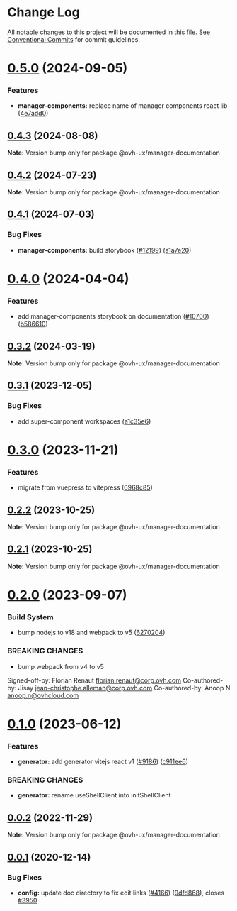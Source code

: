# Change Log

All notable changes to this project will be documented in this file.
See [Conventional Commits](https://conventionalcommits.org) for commit guidelines.

# [0.5.0](https://github.com/ovh/manager/compare/@ovh-ux/manager-documentation@0.4.3...@ovh-ux/manager-documentation@0.5.0) (2024-09-05)


### Features

* **manager-components:** replace name of manager components react lib ([4e7add0](https://github.com/ovh/manager/commit/4e7add042f939f34ad7f969be1253b76133495e0))





## [0.4.3](https://github.com/ovh/manager/compare/@ovh-ux/manager-documentation@0.4.2...@ovh-ux/manager-documentation@0.4.3) (2024-08-08)

**Note:** Version bump only for package @ovh-ux/manager-documentation





## [0.4.2](https://github.com/ovh/manager/compare/@ovh-ux/manager-documentation@0.4.1...@ovh-ux/manager-documentation@0.4.2) (2024-07-23)

**Note:** Version bump only for package @ovh-ux/manager-documentation





## [0.4.1](https://github.com/ovh/manager/compare/@ovh-ux/manager-documentation@0.4.0...@ovh-ux/manager-documentation@0.4.1) (2024-07-03)


### Bug Fixes

* **manager-components:** build storybook ([#12199](https://github.com/ovh/manager/issues/12199)) ([a1a7e20](https://github.com/ovh/manager/commit/a1a7e2081898c8d14c3fbca847f1de8b8e0f9813))





# [0.4.0](https://github.com/ovh/manager/compare/@ovh-ux/manager-documentation@0.3.2...@ovh-ux/manager-documentation@0.4.0) (2024-04-04)


### Features

* add manager-components storybook on documentation ([#10700](https://github.com/ovh/manager/issues/10700)) ([b586610](https://github.com/ovh/manager/commit/b586610b9772a6383d9857894a5d06dc0b805930))





## [0.3.2](https://github.com/ovh/manager/compare/@ovh-ux/manager-documentation@0.3.1...@ovh-ux/manager-documentation@0.3.2) (2024-03-19)

**Note:** Version bump only for package @ovh-ux/manager-documentation





## [0.3.1](https://github.com/ovh/manager/compare/@ovh-ux/manager-documentation@0.3.0...@ovh-ux/manager-documentation@0.3.1) (2023-12-05)


### Bug Fixes

* add super-component workspaces ([a1c35e6](https://github.com/ovh/manager/commit/a1c35e6817d3f41925954c16b381ebeaea440bd7))





# [0.3.0](https://github.com/ovh/manager/compare/@ovh-ux/manager-documentation@0.2.2...@ovh-ux/manager-documentation@0.3.0) (2023-11-21)


### Features

* migrate from vuepress to vitepress ([6968c85](https://github.com/ovh/manager/commit/6968c85f00e19c41bc240abb37a50e9dacf9c5e5))





## [0.2.2](https://github.com/ovh/manager/compare/@ovh-ux/manager-documentation@0.2.1...@ovh-ux/manager-documentation@0.2.2) (2023-10-25)

**Note:** Version bump only for package @ovh-ux/manager-documentation





## [0.2.1](https://github.com/ovh/manager/compare/@ovh-ux/manager-documentation@0.2.0...@ovh-ux/manager-documentation@0.2.1) (2023-10-25)

**Note:** Version bump only for package @ovh-ux/manager-documentation





# [0.2.0](https://github.com/ovh/manager/compare/@ovh-ux/manager-documentation@0.1.0...@ovh-ux/manager-documentation@0.2.0) (2023-09-07)


### Build System

* bump nodejs to v18 and webpack to v5 ([6270204](https://github.com/ovh/manager/commit/6270204e59bbfb87ec000c5853be08027affbb69))


### BREAKING CHANGES

* bump webpack from v4 to v5

Signed-off-by: Florian Renaut <florian.renaut@corp.ovh.com>
Co-authored-by: Jisay <jean-christophe.alleman@corp.ovh.com>
Co-authored-by: Anoop N <anoop.n@ovhcloud.com>





# [0.1.0](https://github.com/ovh/manager/compare/@ovh-ux/manager-documentation@0.0.2...@ovh-ux/manager-documentation@0.1.0) (2023-06-12)


### Features

* **generator:**  add generator vitejs react v1 ([#9186](https://github.com/ovh/manager/issues/9186)) ([c911ee6](https://github.com/ovh/manager/commit/c911ee6168e2803e2022dc0e275f242953ad8255))


### BREAKING CHANGES

* **generator:** rename useShellClient into initShellClient





## [0.0.2](https://github.com/ovh/manager/compare/@ovh-ux/manager-documentation@0.0.1...@ovh-ux/manager-documentation@0.0.2) (2022-11-29)

**Note:** Version bump only for package @ovh-ux/manager-documentation





## [0.0.1](https://github.com/ovh/manager/compare/@ovh-ux/manager-documentation@0.0.0...@ovh-ux/manager-documentation@0.0.1) (2020-12-14)


### Bug Fixes

* **config:** update doc directory to fix edit links ([#4166](https://github.com/ovh/manager/issues/4166)) ([9dfd868](https://github.com/ovh/manager/commit/9dfd868c8f65b2fe334e1cbaf2c32688f395d841)), closes [#3950](https://github.com/ovh/manager/issues/3950)
